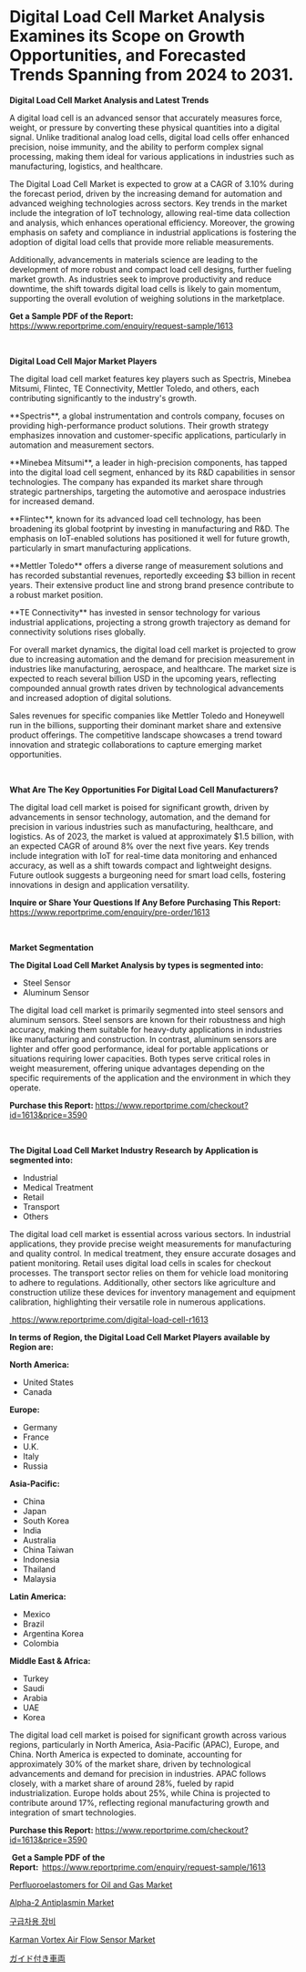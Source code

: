 <p><h1>Digital Load Cell Market Analysis Examines its Scope on Growth Opportunities, and Forecasted Trends Spanning from 2024 to 2031.</h1></p><p><strong>Digital Load Cell Market Analysis and Latest Trends</strong></p>
<p><p>A digital load cell is an advanced sensor that accurately measures force, weight, or pressure by converting these physical quantities into a digital signal. Unlike traditional analog load cells, digital load cells offer enhanced precision, noise immunity, and the ability to perform complex signal processing, making them ideal for various applications in industries such as manufacturing, logistics, and healthcare.</p><p>The Digital Load Cell Market is expected to grow at a CAGR of 3.10% during the forecast period, driven by the increasing demand for automation and advanced weighing technologies across sectors. Key trends in the market include the integration of IoT technology, allowing real-time data collection and analysis, which enhances operational efficiency. Moreover, the growing emphasis on safety and compliance in industrial applications is fostering the adoption of digital load cells that provide more reliable measurements.</p><p>Additionally, advancements in materials science are leading to the development of more robust and compact load cell designs, further fueling market growth. As industries seek to improve productivity and reduce downtime, the shift towards digital load cells is likely to gain momentum, supporting the overall evolution of weighing solutions in the marketplace.</p></p>
<p><strong>Get a Sample PDF of the Report:&nbsp;</strong> <a href="https://www.reportprime.com/enquiry/request-sample/1613">https://www.reportprime.com/enquiry/request-sample/1613</a></p>
<p>&nbsp;</p>
<p><strong>Digital Load Cell Major Market Players</strong></p>
<p><p>The digital load cell market features key players such as Spectris, Minebea Mitsumi, Flintec, TE Connectivity, Mettler Toledo, and others, each contributing significantly to the industry's growth. </p><p>**Spectris**, a global instrumentation and controls company, focuses on providing high-performance product solutions. Their growth strategy emphasizes innovation and customer-specific applications, particularly in automation and measurement sectors.</p><p>**Minebea Mitsumi**, a leader in high-precision components, has tapped into the digital load cell segment, enhanced by its R&D capabilities in sensor technologies. The company has expanded its market share through strategic partnerships, targeting the automotive and aerospace industries for increased demand.</p><p>**Flintec**, known for its advanced load cell technology, has been broadening its global footprint by investing in manufacturing and R&D. The emphasis on IoT-enabled solutions has positioned it well for future growth, particularly in smart manufacturing applications.</p><p>**Mettler Toledo** offers a diverse range of measurement solutions and has recorded substantial revenues, reportedly exceeding $3 billion in recent years. Their extensive product line and strong brand presence contribute to a robust market position.</p><p>**TE Connectivity** has invested in sensor technology for various industrial applications, projecting a strong growth trajectory as demand for connectivity solutions rises globally. </p><p>For overall market dynamics, the digital load cell market is projected to grow due to increasing automation and the demand for precision measurement in industries like manufacturing, aerospace, and healthcare. The market size is expected to reach several billion USD in the upcoming years, reflecting compounded annual growth rates driven by technological advancements and increased adoption of digital solutions.</p><p>Sales revenues for specific companies like Mettler Toledo and Honeywell run in the billions, supporting their dominant market share and extensive product offerings. The competitive landscape showcases a trend toward innovation and strategic collaborations to capture emerging market opportunities.</p></p>
<p>&nbsp;</p>
<p><strong>What Are The Key Opportunities For Digital Load Cell Manufacturers?</strong></p>
<p><p>The digital load cell market is poised for significant growth, driven by advancements in sensor technology, automation, and the demand for precision in various industries such as manufacturing, healthcare, and logistics. As of 2023, the market is valued at approximately $1.5 billion, with an expected CAGR of around 8% over the next five years. Key trends include integration with IoT for real-time data monitoring and enhanced accuracy, as well as a shift towards compact and lightweight designs. Future outlook suggests a burgeoning need for smart load cells, fostering innovations in design and application versatility.</p></p>
<p><strong>Inquire or Share Your Questions If Any Before Purchasing This Report:</strong> <a href="https://www.reportprime.com/enquiry/pre-order/1613">https://www.reportprime.com/enquiry/pre-order/1613</a></p>
<p>&nbsp;</p>
<p><strong>Market Segmentation</strong></p>
<p><strong>The Digital Load Cell Market Analysis by types is segmented into:</strong></p>
<p><ul><li>Steel Sensor</li><li>Aluminum Sensor</li></ul></p>
<p><p>The digital load cell market is primarily segmented into steel sensors and aluminum sensors. Steel sensors are known for their robustness and high accuracy, making them suitable for heavy-duty applications in industries like manufacturing and construction. In contrast, aluminum sensors are lighter and offer good performance, ideal for portable applications or situations requiring lower capacities. Both types serve critical roles in weight measurement, offering unique advantages depending on the specific requirements of the application and the environment in which they operate.</p></p>
<p><strong>Purchase this Report:&nbsp;</strong><a href="https://www.reportprime.com/checkout?id=1613&price=3590">https://www.reportprime.com/checkout?id=1613&price=3590</a></p>
<p>&nbsp;</p>
<p><strong>The Digital Load Cell Market Industry Research by Application is segmented into:</strong></p>
<p><ul><li>Industrial</li><li>Medical Treatment</li><li>Retail</li><li>Transport</li><li>Others</li></ul></p>
<p><p>The digital load cell market is essential across various sectors. In industrial applications, they provide precise weight measurements for manufacturing and quality control. In medical treatment, they ensure accurate dosages and patient monitoring. Retail uses digital load cells in scales for checkout processes. The transport sector relies on them for vehicle load monitoring to adhere to regulations. Additionally, other sectors like agriculture and construction utilize these devices for inventory management and equipment calibration, highlighting their versatile role in numerous applications.</p></p>
<p><a href="https://www.reportprime.com/digital-load-cell-r1613">&nbsp;https://www.reportprime.com/digital-load-cell-r1613</a></p>
<p><strong>In terms of Region, the Digital Load Cell Market Players available by Region are:</strong></p>
<p>
    <p> <strong> North America: </strong>
        <ul>
            <li>United States</li>
            <li>Canada</li>
        </ul>
        </p> 
    <p> <strong> Europe: </strong>
        <ul>
            <li>Germany</li>
            <li>France</li>
            <li>U.K.</li>
            <li>Italy</li>
            <li>Russia</li>
        </ul>
        </p> 
    <p> <strong> Asia-Pacific: </strong>
        <ul>
            <li>China</li>
            <li>Japan</li>
            <li>South Korea</li>
            <li>India</li>
            <li>Australia</li>
            <li>China Taiwan</li>
            <li>Indonesia</li>
            <li>Thailand</li>
            <li>Malaysia</li>
        </ul>
        </p> 
    <p> <strong> Latin America: </strong>
        <ul>
            <li>Mexico</li>
            <li>Brazil</li>
            <li>Argentina Korea</li>
            <li>Colombia</li>
        </ul>
        </p> 
    <p> <strong> Middle East & Africa: </strong>
        <ul>
            <li>Turkey</li>
            <li>Saudi</li>
            <li>Arabia</li>
            <li>UAE</li>
            <li>Korea</li>
        </ul>
    </p>
    </p>
<p><p>The digital load cell market is poised for significant growth across various regions, particularly in North America, Asia-Pacific (APAC), Europe, and China. North America is expected to dominate, accounting for approximately 30% of the market share, driven by technological advancements and demand for precision in industries. APAC follows closely, with a market share of around 28%, fueled by rapid industrialization. Europe holds about 25%, while China is projected to contribute around 17%, reflecting regional manufacturing growth and integration of smart technologies.</p></p>
<p><strong>Purchase this Report: </strong><a href="https://www.reportprime.com/checkout?id=1613&price=3590">https://www.reportprime.com/checkout?id=1613&price=3590</a></p>
<p>&nbsp;<strong>Get a Sample PDF of the Report:&nbsp;&nbsp;</strong><a href="https://www.reportprime.com/enquiry/request-sample/1613">https://www.reportprime.com/enquiry/request-sample/1613</a></p>
<p><strong></strong></p>
<p><p><a href="https://issuu.com/reportprime-2/docs/perfluoroelastomers-for-oil-and-gas_7f4a1497384ac2">Perfluoroelastomers for Oil and Gas Market</a></p><p><a href="https://medium.com/@felipestehr/future-of-alpha-2-antiplasmin-market-global-market-forecast-and-market-trends-2024-2031-fa5ceb65bb7d">Alpha-2 Antiplasmin Market</a></p><p><a href="https://medium.com/@delmyx2tuliau/%EC%95%B0%EB%B7%B8%EB%9F%B0%EC%8A%A4-%EC%8B%9C%EC%9E%A5%EC%9D%98-%EA%B8%80%EB%A1%9C%EB%B2%8C-%EC%9E%A5%EB%B9%84-%EC%95%A0%ED%94%8C%EB%A6%AC%EC%BC%80%EC%9D%B4%EC%85%98-%EC%B5%9C%EC%A2%85-%EC%82%AC%EC%9A%A9-%EC%82%B0%EC%97%85-%EC%9C%A0%ED%98%95-%EC%9E%A5%EB%B9%84-%EB%B0%8F-%EC%A7%80%EC%97%AD%EC%97%90-%EB%8C%80%ED%95%9C-%EC%A7%91%EC%A4%91-%EB%B6%84%EC%84%9D-%EB%B0%8F-%EC%98%88%EC%B8%A1-2024-2031-b48c80e51eaf">구급차용 장비</a></p><p><a href="https://github.com/rahu1506/Market-Research-Report-List-5/blob/main/karman-vortex-air-flow-sensor-market.md">Karman Vortex Air Flow Sensor Market</a></p><p><a href="https://medium.com/@harperhe4e26/%E3%82%AC%E3%82%A4%E3%83%89%E3%81%95%E3%82%8C%E3%82%8B%E8%BB%8A%E4%B8%A1%E5%B8%82%E5%A0%B4-2024%E5%B9%B4%E3%81%8B%E3%82%892031%E5%B9%B4%E3%81%BE%E3%81%A7%E3%81%AE%E6%A5%AD%E7%95%8C%E5%8B%95%E5%90%91%E3%81%A8%E4%BA%88%E6%B8%AC-0f41dd471395">ガイド付き車両</a></p></p>